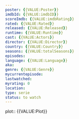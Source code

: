 ```yaml
---
poster: {{VALUE:Poster}} 
imdbId: {{VALUE:imdbID}} 
scoreImdb: {{VALUE:imdbRating}} 
rated: {{VALUE:Rated}}
released: {{VALUE:Released}} 
runtime: {{VALUE:Runtime}} 
cast: {{VALUE:Actors}} 
director: {{VALUE:Director}} 
country: {{VALUE:Country}}
seasons: {{VALUE:totalSeasons}}
episodes: 
language: {{VALUE:Language}}
aka: 
genre: {{VALUE:Genre}} 
mycurrentepisode: 
lastwatched: 
myrating: 0
location: 
type: serie
status: to watch
---
```


plot:: {{VALUE:Plot}}